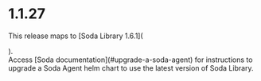 # 1.1.27

This release maps to \[Soda Library 1.6.1]\(

).\
Access \[Soda documentation]\(#upgrade-a-soda-agent) for instructions to upgrade a Soda Agent helm chart to use the latest version of Soda Library.
